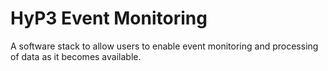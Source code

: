 # HyP3 Event Monitoring

A software stack to allow users to enable event monitoring and processing of data as it becomes available.